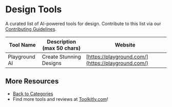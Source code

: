 # Design Tools

A curated list of AI-powered tools for design. Contribute to this list via our [Contributing Guidelines](../CONTRIBUTING.md).

| Tool Name | Description (max 50 chars) | Website |
|-----------|----------------------------|---------|
| Playground AI | Create Stunning Designs | [https://playground.com/](https://playground.com/) |

## More Resources
- [Back to Categories](https://github.com/ToolkitlyAI/awesome-ai-tools/blob/master/README.md)
- Find more tools and reviews at [Toolkitly.com](https://toolkitly.com)!

